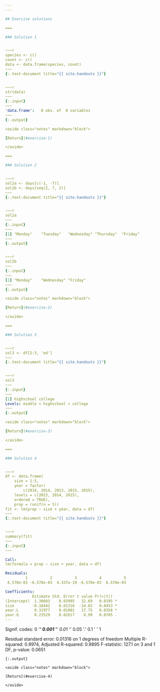 ```yaml
---
---

## Exercise solutions

===

### Solution 1


~~~r
species <- c()
count <- c()
data <- data.frame(species, count)
~~~
{:.text-document title="{{ site.handouts }}"}


~~~r
str(data)
~~~
{:.input}
~~~
'data.frame':	0 obs. of  0 variables
~~~
{:.output}

<aside class="notes" markdown="block">

[Return](#exercise-1)

</aside>

===

### Solution 2


~~~r
sol2a <- days[c(-1, -7)]
sol2b <- days[seq(2, 7, 2)]
~~~
{:.text-document title="{{ site.handouts }}"}


~~~r
sol2a
~~~
{:.input}
~~~
[1] "Monday"    "Tuesday"   "Wednesday" "Thursday"  "Friday"   
~~~
{:.output}


~~~r
sol2b
~~~
{:.input}
~~~
[1] "Monday"    "Wednesday" "Friday"   
~~~
{:.output}

<aside class="notes" markdown="block">

[Return](#exercise-2)

</aside>

===

### Solution 3


~~~r
sol3 <- df[2:3, 'ed']
~~~
{:.text-document title="{{ site.handouts }}"}


~~~r
sol3
~~~
{:.input}
~~~
[1] highschool college   
Levels: middle < highschool < college
~~~
{:.output}

<aside class="notes" markdown="block">

[Return](#exercise-3)

</aside>

===

### Solution 4


~~~r
df <- data.frame(
    size = 1:5,
    year = factor(
        c(2014, 2014, 2013, 2015, 2015),
	levels = c(2013, 2014, 2015),
	ordered = TRUE),
    prop = runif(n = 5))
fit <- lm(prop ~ size + year, data = df)
~~~
{:.text-document title="{{ site.handouts }}"}


~~~r
summary(fit)
~~~
{:.input}
~~~

Call:
lm(formula = prop ~ size + year, data = df)

Residuals:
         1          2          3          4          5 
 6.578e-03 -6.578e-03  4.337e-19 -6.578e-03  6.578e-03 

Coefficients:
            Estimate Std. Error t value Pr(>|t|)  
(Intercept)  1.30603    0.03995   32.69   0.0195 *
size        -0.18442    0.01316  -14.02   0.0453 *
year.L       0.31977    0.01801   17.75   0.0358 *
year.Q       0.23529    0.02617    8.99   0.0705 .
---
```

Signif. codes:  0 '***' 0.001 '**' 0.01 '*' 0.05 '.' 0.1 ' ' 1

Residual standard error: 0.01316 on 1 degrees of freedom
Multiple R-squared:  0.9974,	Adjusted R-squared:  0.9895 
F-statistic: 127.1 on 3 and 1 DF,  p-value: 0.0651
~~~
{:.output}

<aside class="notes" markdown="block">

[Return](#exercise-4)

</aside>

